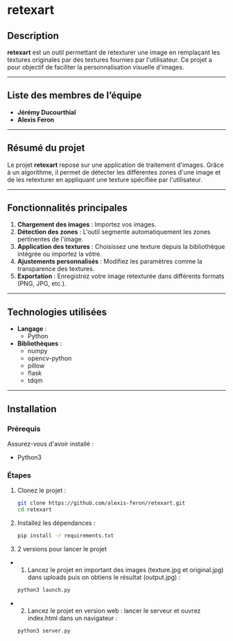 # retexart

## Description

**retexart** est un outil permettant de retexturer une image en remplaçant les textures originales par des textures fournies par l'utilisateur. Ce projet a pour objectif de faciliter la personnalisation visuelle d'images.

---

## Liste des membres de l’équipe

- **Jérémy Ducourthial**
- **Alexis Feron**

---

## Résumé du projet

Le projet **retexart** repose sur une application de traitement d'images. Grâce à un algorithme, il permet de détecter les différentes zones d'une image et de les retexturer en appliquant une texture spécifiée par l'utilisateur. 

---

## Fonctionnalités principales

1. **Chargement des images** : Importez vos images.
2. **Détection des zones** : L'outil segmente automatiquement les zones pertinentes de l'image.
3. **Application des textures** : Choisissez une texture depuis la bibliothèque intégrée ou importez la vôtre.
4. **Ajustements personnalisés** : Modifiez les paramètres comme la transparence des textures.
5. **Exportation** : Enregistrez votre image retexturée dans différents formats (PNG, JPG, etc.).

---

## Technologies utilisées

- **Langage** : 
    - Python
- **Bibliothèques** :
    - numpy
    - opencv-python
    - pillow
    - flask
    - tdqm

---

## Installation

### Prérequis

Assurez-vous d'avoir installé :
- Python3

### Étapes

1. Clonez le projet :
   ```bash
   git clone https://github.com/alexis-feron/retexart.git
   cd retexart
   ```

2. Installez les dépendances :
    ```bash
    pip install -r requirements.txt
    ```

3. 2 versions pour lancer le projet
- 1. Lancez le projet en important des images (texture.jpg et original.jpg) dans uploads puis on obtiens le résultat (output.jpg) :
    ```bash
    python3 launch.py
    ```

- 2. Lancez le projet en version web : lancer le serveur et ouvrez index.html dans un navigateur :
    ```bash
    python3 server.py
    ```